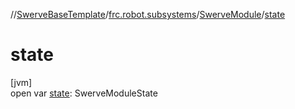 //[SwerveBaseTemplate](../../../index.md)/[frc.robot.subsystems](../index.md)/[SwerveModule](index.md)/[state](state.md)

# state

[jvm]\
open var [state](state.md): SwerveModuleState
